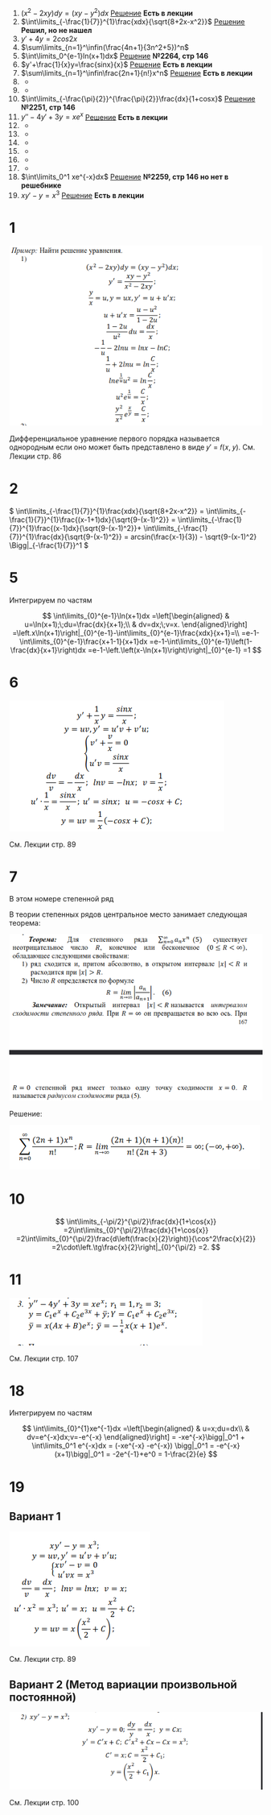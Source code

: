 <!-- title: Вопросы матан -->

1. $(x^2 - 2xy)dy=(xy-y^2)dx$ [Решение](#1) **Есть в лекции**
2. $\int\limits_{-\frac{1}{7}}^{1}\frac{xdx}{\sqrt{8+2x-x^2}}$ [Решение](#2) **Решил, но не нашел**
3. $y' +4y = 2cos2x$
4. $\sum\limits_{n=1}^\infin(\frac{4n+1}{3n^2+5})^n$
5. $\int\limits_0^{e-1}ln(x+1)dx$ [Решение](#5) **№2264, стр 146**
6. $y'+\frac{1}{x}y=\frac{sinx}{x}$ [Решение](#6) **Есть в лекции**
7. $\sum\limits_{n=1}^\infin\frac{2n+1}{n!}x^n$ [Решение](#7) **Есть в лекции**
8. -
9. -
10. $\int\limits_{-\frac{\pi}{2}}^{\frac{\pi}{2}}\frac{dx}{1+cosx}$ [Решение](#11) **№2251, стр 146**
11. $y''-4y'+3y=xe^x$ [Решение](#11) **Есть в лекции**
12. -
13. -
14. -
15. -
16. -
17. -
18. $\int\limits_0^1 xe^{-x}dx$ [Решение](#18) **№2259, стр 146 но нет в решебнике**
19. $xy'-y=x^3$ [Решение](#19) **Есть в лекции**

# 1

![number1](./img/1.png)

Дифференциальное уравнение первого порядка называется однородным
если оно может быть представлено в виде 𝑦′ = 𝑓(𝑥, 𝑦). См. Лекции стр. 86

# 2

$
\int\limits_{-\frac{1}{7}}^{1}\frac{xdx}{\sqrt{8+2x-x^2}} =
\int\limits_{-\frac{1}{7}}^{1}\frac{(x-1+1)dx}{\sqrt{9-(x-1)^2}} =
\int\limits_{-\frac{1}{7}}^{1}\frac{(x-1)dx}{\sqrt{9-(x-1)^2}}+
\int\limits_{-\frac{1}{7}}^{1}\frac{dx}{\sqrt{9-(x-1)^2}} =
arcsin(\frac{x-1}{3}) - \sqrt{9-(x-1)^2} \Bigg|_{-\frac{1}{7}}^1
$

# 5

Интегрируем по частям

$$
\int\limits_{0}^{e-1}\ln(x+1)dx
=\left[\begin{aligned}
& u=\ln(x+1);\;du=\frac{dx}{x+1};\\
& dv=dx;\;v=x.
\end{aligned}\right]
=\left.x\ln(x+1)\right|_{0}^{e-1}-\int\limits_{0}^{e-1}\frac{xdx}{x+1}=\\
=e-1-\int\limits_{0}^{e-1}\frac{x+1-1}{x+1}dx
=e-1-\int\limits_{0}^{e-1}\left(1-\frac{dx}{x+1}\right)dx
=e-1-\left.\left(x-\ln(x+1)\right)\right|_{0}^{e-1}
=1
$$

# 6

![number6](./img/6.png)

См. Лекции стр. 89

# 7

В этом номере степенной ряд

В теории степенных рядов центральное место занимает следующая
теорема:

![teorema](img/teorema_7.png)

Решение:

![number7](./img/7.png)

# 10

$$
\int\limits_{-\pi/2}^{\pi/2}\frac{dx}{1+\cos{x}}
=2\int\limits_{0}^{\pi/2}\frac{dx}{1+\cos{x}}
=2\int\limits_{0}^{\pi/2}\frac{d\left(\frac{x}{2}\right)}{\cos^2\frac{x}{2}}
=2\cdot\left.\tg\frac{x}{2}\right|_{0}^{\pi/2}
=2.
$$

# 11

![number19](./img/11.png)

См. Лекции стр. 107

# 18

Интегрируем по частям

$$
\int\limits_{0}^{1}xe^{-1}dx
=\left[\begin{aligned}
& u=x;du=dx\\
& dv=e^{-x}dx;v=-e^{-x}
\end{aligned}\right]
= -xe^{-x}\bigg|_0^1 + \int\limits_0^1 e^{-x}dx = (-xe^{-x} -e^{-x}) \bigg|_0^1 = -e^{-x}(x+1)\bigg|_0^1 = -2e^{-1}+e^0 = 1-\frac{2}{e}
$$

# 19

## Вариант 1

![number19](./img/19.png)

См. Лекции стр. 89

## Вариант 2 (Метод вариации произвольной постоянной)

![number19](./img/19_2.png)

См. Лекции стр. 100
